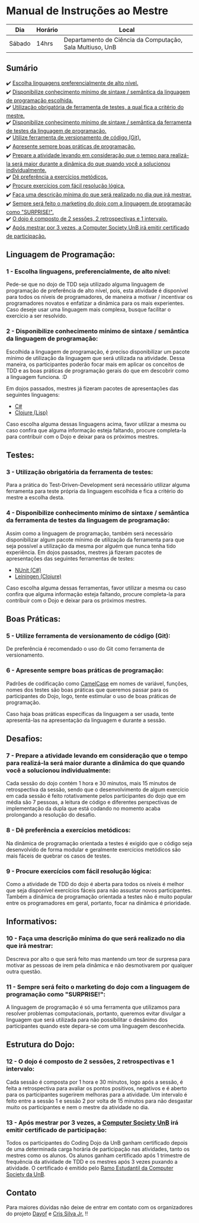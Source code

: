# Manual de Instruções ao Mestre

| Dia    | Horário | Local                                                     |
| ------ |-------- | --------------------------------------------------------- |
| Sábado | 14hrs   | Departamento de Ciência da Computação, Sala Multiuso, UnB |

## Sumário

 :heavy_check_mark: [Escolha linguagens preferencialmente de alto nível.](#1) </br>
 :heavy_check_mark: [Disponibilize conhecimento mínimo de sintaxe / semântica da linguagem de programação escolhida.](#2) </br>
 :heavy_check_mark: [Utilização obrigatória de ferramenta de testes, a qual fica a critério do mestre.](#3) </br>
 :heavy_check_mark: [Disponibilize conhecimento mínimo de sintaxe / semântica da ferramenta de testes da linguagem de programação.](#4) </br>
 :heavy_check_mark: [Utilize ferramenta de versionamento de código (Git).](#5) </br>
 :heavy_check_mark: [Apresente sempre boas práticas de programação.](#6) </br>
 :heavy_check_mark: [Prepare a atividade levando em consideração que o tempo para realizá-la será maior durante a dinâmica do que quando você a solucionou individualmente.](#7) </br>
 :heavy_check_mark: [Dê preferência a exercícios metódicos.](#8) </br>
 :heavy_check_mark: [Procure exercícios com fácil resolução lógica.](#9) </br>
 :heavy_check_mark: [Faça uma descrição mínima do que será realizado no dia que irá mestrar.](#10) </br>
 :heavy_check_mark: [Sempre será feito o marketing do dojo com a linguagem de programação como "SURPRISE!".](#11) </br>
 :heavy_check_mark: [O dojo é composto de 2 sessões, 2 retrospectivas e 1 intervalo.](#12) </br>
 :heavy_check_mark: [Após mestrar por 3 vezes, a Computer Society UnB irá emitir certificado de participação.](#13) </br>

## Linguagem de Programação:

### 1 - Escolha linguagens, preferencialmente, de alto nível: </br>
<a name="1">

Pede-se que no dojo de TDD seja utilizado alguma linguagem de programação de preferência de alto nível, 
pois, esta atividade é disponível para todos os níveis de programadores, de maneira a motivar / incentivar os 
programadores novatos e enfatizar a dinâmica para os mais experientes. Caso deseje usar uma linguagem mais complexa,
busque facilitar o exercício a ser resolvido.
</a>


### 2 - Disponibilize conhecimento mínimo de sintaxe / semântica da linguagem de programação: </br>
<a name="2">

Escolhida a linguagem de programação, é preciso disponibilizar um pacote mínimo de utilização da 
linguagem que será utilizada na atividade. Dessa maneira, os participantes poderão focar mais em aplicar os conceitos de TDD e
as boas práticas de programação gerais do que em descobrir como a linguagem funciona. :D
	
Em dojos passados, mestres já fizeram pacotes de apresentações das seguintes linguagens:
- [C#](https://github.com/ComputerSocietyUNB/TDD/blob/master/160625/0.%20Introduction%20C%23%20testing/README.md)
- [Clojure (Lisp)](https://github.com/ComputerSocietyUNB/TDD/blob/master/160709/doc/intro.md)

Caso escolha alguma dessas linguagens acima, favor utilizar a mesma ou caso confira que alguma informação 
esteja faltando, procure completa-la para contribuir com o Dojo e deixar para os próximos mestres.
</a>

## Testes:

### 3 - Utilização obrigatória da ferramenta de testes: </br>
<a name="3">

Para a prática do Test-Driven-Development será necessário utilizar alguma ferramenta para teste própria da 
linguagem escolhida e fica a critério do mestre a escolha desta.
</a>

### 4 - Disponibilize conhecimento mínimo de sintaxe / semântica da ferramenta de testes da linguagem de programação:</br>
<a name="4">

Assim como a linguagem de programação, também será necessário disponibilizar algum pacote mínimo de utilização 
da ferramenta para que seja possível a utilização da mesma por alguém que nunca tenha tido experiência.
Em dojos passados, mestres já fizeram pacotes de apresentações das seguintes ferramentas de testes:
	
- [NUnit (C#)](https://github.com/ComputerSocietyUNB/TDD/blob/master/160625/0.%20Introduction%20C%23%20testing/README.md)
- [Leiningen (Clojure)](https://github.com/ComputerSocietyUNB/TDD/blob/master/160709/doc/intro.md)

Caso escolha alguma dessas ferramentas, favor utilizar a mesma ou caso confira que alguma informação 
esteja faltando, procure completa-la para contribuir com o Dojo e deixar para os próximos mestres.
</a>

## Boas Práticas:

### 5 - Utilize ferramenta de versionamento de código (Git):</br>
<a name="5">

De preferência é recomendado o uso do Git como ferramenta de versionamento.
</a>

### 6 - Apresente sempre boas práticas de programação:</br>
<a name="6">

Padrões de codificação como [CamelCase](https://en.wikipedia.org/wiki/CamelCase) em nomes de variável, funções, nomes dos testes são boas práticas que 
queremos passar para os participantes do Dojo, logo, tente estimular o uso de boas práticas de programação.

Caso haja boas práticas específicas da linguagem a ser usada, tente apresentá-las na apresentação da linguagem e durante a sessão.
</a>

## Desafios:


### 7 - Prepare a atividade levando em consideração que o tempo para realizá-la será maior durante a dinâmica do que quando você a 		solucionou individualmente:</br>
<a name="7">

Cada sessão do dojo contém 1 hora e 30 minutos, mais 15 minutos de retrospectiva da sessão, sendo que o 
desenvolvimento de algum exercício em cada sessão é feito rotativamente pelos participantes do dojo que 
em média são 7 pessoas, a leitura de código e diferentes perspectivas de implementação da dupla que está 
codando no momento acaba prolongando a resolução do desafio.
</a>

### 8 - Dê preferência a exercícios metódicos:</br>
<a name="8">

Na dinâmica de programação orientada a testes é exigido que o código seja desenvolvido de forma modular 
e geralmente exercícios metódicos são mais fáceis de quebrar os casos de testes.
</a>

### 9 - Procure exercícios com fácil resolução lógica:</br>
<a name="9">

Como a atividade de TDD do dojo é aberta para todos os níveis é melhor que seja disponível exercícios 
fáceis para não assustar novos participantes. Também a dinâmica de programação orientada a testes não é 
muito popular entre os programadores em geral, portanto, focar na dinâmica é prioridade.
</a>

## Informativos:

### 10 - Faça uma descrição mínima do que será realizado no dia que irá mestrar:</br>
<a name="10">

Descreva por alto o que será feito mas mantendo um teor de surpresa para motivar as pessoas de irem pela 
dinâmica e não desmotivarem por qualquer outra questão.
</a>

### 11 - Sempre será feito o marketing do dojo com a linguagem de programação como "SURPRISE!": </br>
<a name="11">

A linguagem de programação é só uma ferramenta que utilizamos para resolver problemas computacionais, portanto, 
queremos evitar divulgar a linguagem que será utilizada para não possibilitar o desânimo dos participantes quando 
este depara-se com uma linguagem desconhecida.
</a>

## Estrutura do Dojo:

### 12 - O dojo é composto de 2 sessões, 2 retrospectivas e 1 intervalo:</br>
<a name="12">

Cada sessão é composta por 1 hora e 30 minutos, logo após a sessão, é feita a retrospectiva para avaliar 
os pontos positivos, negativos e é aberto para os participantes sugerirem melhoras para a atividade. Um intervalo 
é feito entre a sessão 1 e sessão 2 por volta de 15 minutos para não desgastar muito os participantes e nem o mestre 
da atividade no dia.
</a>

### 13 - Após mestrar por 3 vezes, a [Computer Society UnB](https://www.facebook.com/IEEEComputerSocietyUnB) irá emitir certificado de participação: </br>
<a name="13">

Todos os participantes do Coding Dojo da UnB ganham certificado depois de uma determinada carga horária de participação nas atividades, tanto os mestres como os alunos. Os alunos ganham certificado após 1 trimestre de frequência da atividade de TDD e os mestres após 3 vezes puxando a atividade. O certificado é emitido pelo [Ramo Estudantil da Computer Society da UnB](https://www.facebook.com/IEEEComputerSocietyUnB).
</a>

## Contato

Para maiores dúvidas não deixe de entrar em contato com os organizadores do projeto [Dayof](https://github.com/Dayof) e [Cris Silva Jr.](https://github.com/ishiikurisu) !! 
